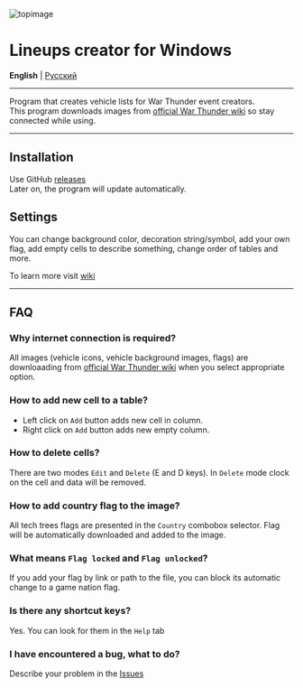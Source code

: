![topimage](https://github.com/user-attachments/assets/ee8737c4-bccf-422f-9b0c-5ff15001d6d5)

# Lineups creator for Windows

**English** | [Русский](README-ru.md)

---

Program that creates vehicle lists for War Thunder event creators. \
This program downloads images from [official War Thunder wiki](https://wiki.warthunder.com/Main_Page) so stay connected while using.

---

## Installation

Use GitHub [releases](https://github.com/Gaz1zPr0g/wt-lineup-creator/releases) \
Later on, the program will update automatically.

## Settings
You can change background color, decoration string/symbol, add your own flag, add empty cells to describe something, change order of tables and more.

To learn more visit [wiki]()

---
## FAQ
### Why internet connection is required?
All images (vehicle icons, vehicle background images, flags) are downloaading from [official War Thunder wiki](https://wiki.warthunder.com/Main_Page) when you select appropriate option.

### How to add new cell to a table? 
- Left click on `Add` button adds new cell in column. 
- Right click on `Add` button adds new empty column.

### How to delete cells?
There are two modes `Edit` and `Delete` (E and D keys). In `Delete` mode clock on the cell and data will be removed.

### How to add country flag to the image?
All tech trees flags are presented in the `Country` combobox selector. Flag will be automatically downloaded and added to the image.

### What means `Flag locked` and `Flag unlocked`?
If you add your flag by link or path to the file, you can block its automatic change to a game nation flag.

### Is there any shortcut keys?
Yes. You can look for them in the `Help` tab

### I have encountered a bug, what to do?
Describe your problem in the [Issues](https://github.com/Gaz1zPr0g/wt-lineup-creator/issues)
